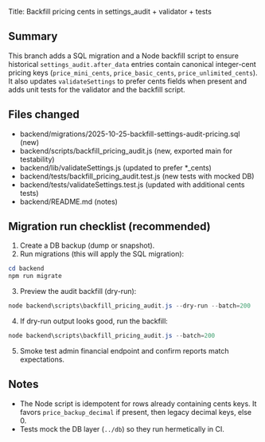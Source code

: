Title: Backfill pricing cents in settings_audit + validator + tests

Summary
-------
This branch adds a SQL migration and a Node backfill script to ensure historical `settings_audit.after_data` entries contain canonical integer-cent pricing keys (`price_mini_cents`, `price_basic_cents`, `price_unlimited_cents`). It also updates `validateSettings` to prefer cents fields when present and adds unit tests for the validator and the backfill script.

Files changed
-------------
- backend/migrations/2025-10-25-backfill-settings-audit-pricing.sql  (new)
- backend/scripts/backfill_pricing_audit.js  (new, exported main for testability)
- backend/lib/validateSettings.js  (updated to prefer *_cents)
- backend/tests/backfill_pricing_audit.test.js  (new tests with mocked DB)
- backend/tests/validateSettings.test.js  (updated with additional cents tests)
- backend/README.md  (notes)

Migration run checklist (recommended)
----------------------------------
1. Create a DB backup (dump or snapshot).
2. Run migrations (this will apply the SQL migration):

```powershell
cd backend
npm run migrate
```

3. Preview the audit backfill (dry-run):

```powershell
node backend\scripts\backfill_pricing_audit.js --dry-run --batch=200
```

4. If dry-run output looks good, run the backfill:

```powershell
node backend\scripts\backfill_pricing_audit.js --batch=200
```

5. Smoke test admin financial endpoint and confirm reports match expectations.

Notes
-----
- The Node script is idempotent for rows already containing cents keys. It favors `price_backup_decimal` if present, then legacy decimal keys, else 0.
- Tests mock the DB layer (`../db`) so they run hermetically in CI.
